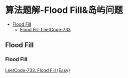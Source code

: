 # 算法题解-Flood Fill&岛屿问题
- [Flood Fill](#Flood_Fill20230910)
  - [Flood Fill: LeetCode-733](#LeetCode-733)

## Flood Fill <a name ="Flood_Fill20230910">

### Flood Fill <a name ="LeetCode-733">
[LeetCode-733. Flood Fill (Easy)](https://leetcode.com/problems/flood-fill/)

